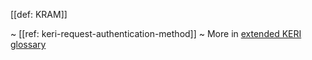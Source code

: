 [[def: KRAM]]

~ [[ref: keri-request-authentication-method]]
~ More in <a href="https://weboftrust.github.io/WOT-terms/docs/glossary/KRAM">extended KERI glossary</a>
